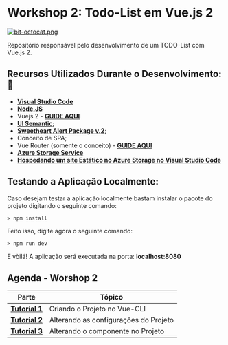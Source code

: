 # Workshop 2: Todo-List em Vue.js 2

[![bit-octocat.png](https://i.postimg.cc/JzxhSxxy/bit-octocat.png)](https://postimg.cc/hXJgd9Hg)

Repositório responsável pelo desenvolvimento de um TODO-List com Vue.js 2.

## Recursos Utilizados Durante o Desenvolvimento: :rocket:

- **[Visual Studio Code](https://code.visualstudio.com/?WT.mc_id=vuejsworkshop-github-gllemos)**
- **[Node.JS](https://nodejs.org/pt-br/)**
- Vuejs 2 - **[GUIDE AQUI](https://vuejs.org/v2/guide/)**
- **[UI Semantic](https://semantic-ui.com/)**;
- **[Sweetheart Alert Package v.2](https://sweetalert.js.org/)**;
- Conceito de SPA;
- Vue Router (somente o conceito) - **[GUIDE AQUI](https://router.vuejs.org/)**
- **[Azure Storage Service](https://docs.microsoft.com/azure/storage/blobs/storage-blob-static-website?WT.mc_id=vuejsworkshop-github-gllemos)**
- **[Hospedando um site Estático no Azure Storage no Visual Studio Code](https://code.visualstudio.com/tutorials/static-website/getting-started?WT.mc_id=vuejsworkshop-github-gllemos)**

## Testando a Aplicação Localmente:

Caso desejam testar a aplicação localmente bastam instalar o pacote do projeto digitando o seguinte comando:

```
> npm install
```

Feito isso, digite agora o seguinte comando:

```
> npm run dev
```

E vòilá! A aplicação será executada na porta: **localhost:8080**

## Agenda - Worshop 2

| Parte  |  Tópico |   
|---|--- |
| **[Tutorial 1](agenda/1-criando-o-projeto-no-vue-cli.md)**  | Criando o Projeto no Vue-CLI  |
| **[Tutorial 2](agenda/2-alterando-as-configurações-do-projeto.md)**  | Alterando as configurações do Projeto  |
| **[Tutorial 3](agenda/3-alterando-o-componente-no-projeto.md)**  | Alterando o componente no Projeto  |

